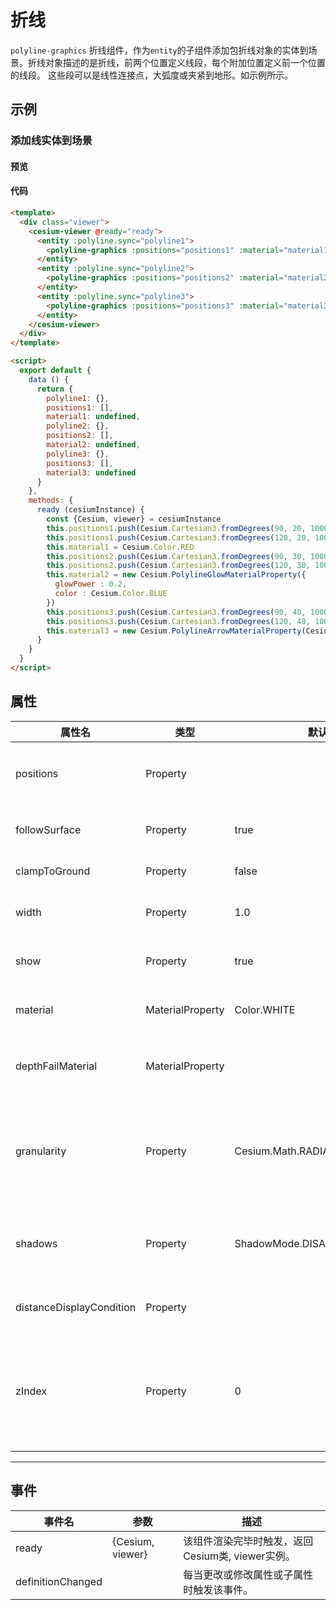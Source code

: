# 折线

`polyline-graphics` 折线组件，作为`entity`的子组件添加包折线对象的实体到场景。折线对象描述的是折线，前两个位置定义线段，每个附加位置定义前一个位置的线段。 这些段可以是线性连接点，大弧度或夹紧到地形。如示例所示。

## 示例

### 添加线实体到场景

#### 预览

<doc-preview>
  <template>
    <div class="viewer">
      <cesium-viewer @ready="ready">
        <entity :polyline.sync="polyline1">
          <polyline-graphics :positions="positions1" :material="material1" :width="5" :clampToGround="true"></polyline-graphics>
        </entity>
        <entity :polyline.sync="polyline2">
          <polyline-graphics :positions="positions2" :material="material2" :width="10"></polyline-graphics>
        </entity>
        <entity :polyline.sync="polyline3">
          <polyline-graphics :positions="positions3" :material="material3" :width="10"></polyline-graphics>
        </entity>
      </cesium-viewer>
    </div>
  </template>

  <script>
    export default {
      data () {
        return {
          polyline1: {},
          positions1: [],
          material1: undefined,
          polyline2: {},
          positions2: [],
          material2: undefined,
          polyline3: {},
          positions3: [],
          material3: undefined
        }
      },
      methods: {
        ready (cesiumInstance) {
          const {Cesium, viewer} = cesiumInstance
          this.positions1.push(Cesium.Cartesian3.fromDegrees(90, 20, 10000))
          this.positions1.push(Cesium.Cartesian3.fromDegrees(120, 20, 10000))
          this.material1 = Cesium.Color.RED
          this.positions2.push(Cesium.Cartesian3.fromDegrees(90, 30, 10000))
          this.positions2.push(Cesium.Cartesian3.fromDegrees(120, 30, 10000))
          this.material2 = new Cesium.PolylineGlowMaterialProperty({
            glowPower : 0.2,
            color : Cesium.Color.BLUE
          })
          this.positions3.push(Cesium.Cartesian3.fromDegrees(90, 40, 10000))
          this.positions3.push(Cesium.Cartesian3.fromDegrees(120, 40, 10000))
          this.material3 = new Cesium.PolylineArrowMaterialProperty(Cesium.Color.PURPLE)
        }
      }
    }
  </script>
</doc-preview>

#### 代码

```html
<template>
  <div class="viewer">
    <cesium-viewer @ready="ready">
      <entity :polyline.sync="polyline1">
        <polyline-graphics :positions="positions1" :material="material1" :width="5" :clampToGround="true"></polyline-graphics>
      </entity>
      <entity :polyline.sync="polyline2">
        <polyline-graphics :positions="positions2" :material="material2" :width="10"></polyline-graphics>
      </entity>
      <entity :polyline.sync="polyline3">
        <polyline-graphics :positions="positions3" :material="material3" :width="10"></polyline-graphics>
      </entity>
    </cesium-viewer>
  </div>
</template>

<script>
  export default {
    data () {
      return {
        polyline1: {},
        positions1: [],
        material1: undefined,
        polyline2: {},
        positions2: [],
        material2: undefined,
        polyline3: {},
        positions3: [],
        material3: undefined
      }
    },
    methods: {
      ready (cesiumInstance) {
        const {Cesium, viewer} = cesiumInstance
        this.positions1.push(Cesium.Cartesian3.fromDegrees(90, 20, 10000))
        this.positions1.push(Cesium.Cartesian3.fromDegrees(120, 20, 10000))
        this.material1 = Cesium.Color.RED
        this.positions2.push(Cesium.Cartesian3.fromDegrees(90, 30, 10000))
        this.positions2.push(Cesium.Cartesian3.fromDegrees(120, 30, 10000))
        this.material2 = new Cesium.PolylineGlowMaterialProperty({
          glowPower : 0.2,
          color : Cesium.Color.BLUE
        })
        this.positions3.push(Cesium.Cartesian3.fromDegrees(90, 40, 10000))
        this.positions3.push(Cesium.Cartesian3.fromDegrees(120, 40, 10000))
        this.material3 = new Cesium.PolylineArrowMaterialProperty(Cesium.Color.PURPLE)
      }
    }
  }
</script>
```

## 属性

|属性名|类型|默认值|描述|
|------|-----|-----|----|
|positions|Property||`optional` 指定表示线条的Cartesian3位置数组。|
|followSurface|Property|true|`optional` 指定线段是弧线还是直线连接。|
|clampToGround|Property|false|`optional` 指定线是否贴地。|
|width|Property|1.0|`optional` 指定线的宽度（像素）。|
|show|Property|true|`optional` 指定线是否可显示。|
|material|MaterialProperty|Color.WHITE|`optional` 指定用于绘制线的材质。|
|depthFailMaterial|MaterialProperty||`optional` 指定用于绘制低于地形的线的材质。|
|granularity|Property|Cesium.Math.RADIANS_PER_DEGREE|`optional`指定每个纬度和经度之间的角距离，当followSurface为true时有效。|
|shadows|Property|ShadowMode.DISABLED|`optional` 指定这些是否投射或接收来自每个光源的阴影。|
|distanceDisplayCondition|Property||`optional` 指定相机到线的距离。|
|zIndex|Property|0|`optional` 指定用于排序地面几何的zIndex。 仅当`clampToGround`为真且支持地形上的折线时才有效。|
---

## 事件

|事件名|参数|描述|
|------|----|----|
|ready|{Cesium, viewer}|该组件渲染完毕时触发，返回Cesium类, viewer实例。|
|definitionChanged||每当更改或修改属性或子属性时触发该事件。|
